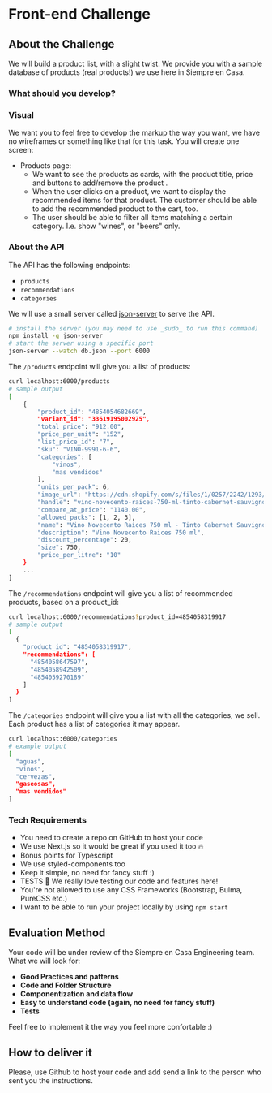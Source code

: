 # Front-end Challenge

## About the Challenge 

We will build a product list, with a slight twist. We provide you with a sample database of products (real products!) we use here in Siempre en Casa. 

### What should you develop?

### Visual
We want you to feel free to develop the markup the way you want, we have no wireframes or something like that for this task. You will create one screen:
  - Products page:
    - We want to see the products as cards, with the product title, price and buttons to add/remove the product .
    - When the user clicks on a product, we want to display the recommended items for that product. The customer should be able to add the recommended product to the cart, too.
    - The user should be able to filter all items matching a certain category. I.e. show "wines", or "beers" only.

### About the API
The API has the following endpoints: 
- `products`
- `recommendations`
- `categories`

We will use a small server called [json-server](https://github.com/typicode/json-server) to serve the API.

```bash
# install the server (you may need to use _sudo_ to run this command)
npm install -g json-server
# start the server using a specific port
json-server --watch db.json --port 6000
```

The `/products` endpoint will give you a list of products: 
```bash
curl localhost:6000/products
# sample output
[
    {
        "product_id": "4854054682669",
        "variant_id": "33619195002925",
        "total_price": "912.00",
        "price_per_unit": "152",
        "list_price_id": "7",
        "sku": "VINO-9991-6-6",
        "categories": [
            "vinos",
            "mas vendidos"
        ],
        "units_per_pack": 6,
        "image_url": "https://cdn.shopify.com/s/files/1/0257/2242/1293/products/SEC-Vinos-Novecento-Raices-Cabernet.jpg?v=1585767255",
        "handle": "vino-novecento-raices-750-ml-tinto-cabernet-sauvignon",
        "compare_at_price": "1140.00",
        "allowed_packs": [1, 2, 3],
        "name": "Vino Novecento Raices 750 ml - Tinto Cabernet Sauvignon",
        "description": "Vino Novecento Raices 750 ml",
        "discount_percentage": 20,
        "size": 750,
        "price_per_litre": "10"
    }
    ...
]
```

The `/recommendations` endpoint will give you a list of recommended products, based on a product_id: 
```bash
curl localhost:6000/recommendations?product_id=4854058319917
# sample output
[
  {
    "product_id": "4854058319917",
    "recommendations": [
      "4854058647597",
      "4854058942509",
      "4854059270189"
    ]
  }
]
```

The `/categories` endpoint will give you a list with all the categories, we sell. Each product has a list of categories it may appear.
```bash
curl localhost:6000/categories
# example output
[
  "aguas",
  "vinos",
  "cervezas",
  "gaseosas",
  "mas vendidos"
]
```


### Tech Requirements
- You need to create a repo on GitHub to host your code
- We use Next.js so it would be great if you used it too 🔥
- Bonus points for Typescript
- We use styled-components too
- Keep it simple, no need for fancy stuff :)
- TESTS 💛 We really love testing our code and features here!
- You're not allowed to use any CSS Frameworks (Bootstrap, Bulma, PureCSS etc.)
- I want to be able to run your project locally by using `npm start`

## Evaluation Method

Your code will be under review of the Siempre en Casa Engineering team. What we will look for:
- **Good Practices and patterns**
- **Code and Folder Structure**
- **Componentization and data flow**
- **Easy to understand code (again, no need for fancy stuff)**
- **Tests**

Feel free to implement it the way you feel more confortable :)

## How to deliver it

Please, use Github to host your code and add send a link to the person who sent you the instructions. 